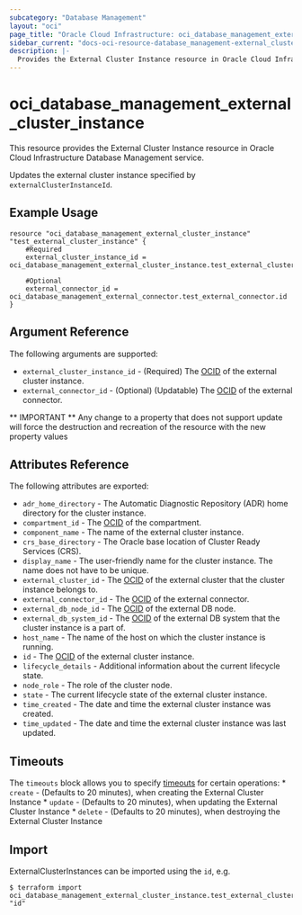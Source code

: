 ```yaml
---
subcategory: "Database Management"
layout: "oci"
page_title: "Oracle Cloud Infrastructure: oci_database_management_external_cluster_instance"
sidebar_current: "docs-oci-resource-database_management-external_cluster_instance"
description: |-
  Provides the External Cluster Instance resource in Oracle Cloud Infrastructure Database Management service
---
```


# oci_database_management_external_cluster_instance
This resource provides the External Cluster Instance resource in Oracle Cloud Infrastructure Database Management service.

Updates the external cluster instance specified by `externalClusterInstanceId`.


## Example Usage

```hcl
resource "oci_database_management_external_cluster_instance" "test_external_cluster_instance" {
	#Required
	external_cluster_instance_id = oci_database_management_external_cluster_instance.test_external_cluster_instance.id

	#Optional
	external_connector_id = oci_database_management_external_connector.test_external_connector.id
}
```

## Argument Reference

The following arguments are supported:

* `external_cluster_instance_id` - (Required) The [OCID](https://docs.cloud.oracle.com/iaas/Content/General/Concepts/identifiers.htm) of the external cluster instance.
* `external_connector_id` - (Optional) (Updatable) The [OCID](https://docs.cloud.oracle.com/iaas/Content/General/Concepts/identifiers.htm) of the external connector.


** IMPORTANT **
Any change to a property that does not support update will force the destruction and recreation of the resource with the new property values

## Attributes Reference

The following attributes are exported:

* `adr_home_directory` - The Automatic Diagnostic Repository (ADR) home directory for the cluster instance.
* `compartment_id` - The [OCID](https://docs.cloud.oracle.com/iaas/Content/General/Concepts/identifiers.htm) of the compartment.
* `component_name` - The name of the external cluster instance.
* `crs_base_directory` - The Oracle base location of Cluster Ready Services (CRS).
* `display_name` - The user-friendly name for the cluster instance. The name does not have to be unique.
* `external_cluster_id` - The [OCID](https://docs.cloud.oracle.com/iaas/Content/General/Concepts/identifiers.htm) of the external cluster that the cluster instance belongs to.
* `external_connector_id` - The [OCID](https://docs.cloud.oracle.com/iaas/Content/General/Concepts/identifiers.htm) of the external connector.
* `external_db_node_id` - The [OCID](https://docs.cloud.oracle.com/iaas/Content/General/Concepts/identifiers.htm) of the external DB node.
* `external_db_system_id` - The [OCID](https://docs.cloud.oracle.com/iaas/Content/General/Concepts/identifiers.htm) of the external DB system that the cluster instance is a part of.
* `host_name` - The name of the host on which the cluster instance is running.
* `id` - The [OCID](https://docs.cloud.oracle.com/iaas/Content/General/Concepts/identifiers.htm) of the external cluster instance.
* `lifecycle_details` - Additional information about the current lifecycle state.
* `node_role` - The role of the cluster node.
* `state` - The current lifecycle state of the external cluster instance.
* `time_created` - The date and time the external cluster instance was created.
* `time_updated` - The date and time the external cluster instance was last updated.

## Timeouts

The `timeouts` block allows you to specify [timeouts](https://registry.terraform.io/providers/oracle/oci/latest/docs/guides/changing_timeouts) for certain operations:
	* `create` - (Defaults to 20 minutes), when creating the External Cluster Instance
	* `update` - (Defaults to 20 minutes), when updating the External Cluster Instance
	* `delete` - (Defaults to 20 minutes), when destroying the External Cluster Instance


## Import

ExternalClusterInstances can be imported using the `id`, e.g.

```
$ terraform import oci_database_management_external_cluster_instance.test_external_cluster_instance "id"
```

